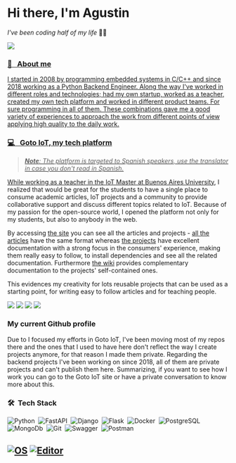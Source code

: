 # Hi there, I'm Agustin
_I've been coding half of my life_ 👨‍💻 
<div>
   <a href='https://www.linkedin.com/in/agustin-bassi/'>
   <img src="https://img.shields.io/badge/-LinkedIn%20--%20Agustin%20Bassi-blue?style=flat-square&logo=Linkedin&logoColor=white&link=https://www.linkedin.com/in/agustin-bassi/">
</div>
 
### 👤 &nbsp; About me 

I started in 2008 by programming embedded systems in C/C++ and since 2018 working as a Python Backend Engineer. Along the way I've worked in different roles and technologies; had my own startup, worked as a teacher, created my own tech platform and worked in different product teams. For sure programming in all of them. These combinations gave me a good variety of experiences to approach the work from different points of view applying high quality to the daily work.

### 💻 &nbsp; Goto IoT, my tech platform

> _**Note**: The platform is targeted to Spanish speakers, use the translator in case you don't read in Spanish._

While working as a teacher in the [IoT Master at Buenos Aires University](https://www.fi.uba.ar/posgrado/maestrias/internet-de-las-cosas), I realized that would be great for the students to have a single place to consume academic articles, IoT projects and a community to provide collaborative support and discuss different topics related to IoT. Because of my passion for the open-source world, I opened the platform not only for my students, but also to anybody in the web.

By accessing [the site](https://www.gotoiot.com/index.html) you can see all the articles and projects - [all the articles](https://www.gotoiot.com/pages/articles.html) have the same format whereas [the projects](https://github.com/orgs/gotoiot/repositories?q=sort%3Aname-asc) have excellent documentation with a strong focus in the consumers' experience, making them really easy to follow, to install dependencies and see all the related documentation. Furthermore [the wiki](https://github.com/gotoiot/doc/wiki) provides complementary documentation to the projects' self-contained ones. 

This evidences my creativity for lots reusable projects that can be used as a starting point, for writing easy to follow articles and for teaching people.

<div align="">
   <a href="https://www.gotoiot.com/" target="blank"><img src="https://img.shields.io/badge/-Goto%20IoT%20Site-47CCCC?style=flat&logo=Google-Chrome&logoColor=white&link=https://www.gotoiot.com/" /></a>
   <a href="https://github.com/gotoiot" target="blank"><img src="https://img.shields.io/badge/-Github%20Organization-000000?style=flat&logo=Github&logoColor=white&link=https://github.com/gotoiot" /></a>
   <a href="https://twitter.com/gotoiot" target="blank"><img src="https://img.shields.io/badge/-Twitter-1DA1F2?&style=flat&logo=twitter&logoColor=white&link=https://twitter.com/gotoiot" /></a> 
   <a href="https://groups.google.com/g/gotoiot" target="blank"><img src="https://img.shields.io/badge/-Goto%20IoT%20Community-47CCCC?style=flat&logo=Google-Groups&logoColor=white&link=https://groups.google.com/g/gotoiot" /></a> 
</div>

### My current Github profile

Due to I focused my efforts in Goto IoT, I've been moving most of my repos there and the ones that I used to have here don't reflect the way I create projects anymore, for that reason I made them private. Regarding the backend projects I've been working on since 2018, all of them are private projects and can't publish them here. Summarizing, if you want to see how I work you can go to the Goto IoT site or have a private conversation to know more about this.

### 🛠 &nbsp;Tech Stack

![Python](https://img.shields.io/badge/-Python-05122A?style=flat&logo=python)&nbsp;
![FastAPI](https://img.shields.io/badge/-FastAPI-05122A?style=flat&logo=fastapi)&nbsp;
![Django](https://img.shields.io/badge/-Django-05122A?style=flat&logo=django)&nbsp;
![Flask](https://img.shields.io/badge/-Flask-05122A?style=flat&logo=flask)&nbsp;
![Docker](https://img.shields.io/badge/-Docker-05122A?style=flat&logo=docker)&nbsp;
![PostgreSQL](https://img.shields.io/badge/-PostgreSQL-05122A?style=flat&logo=PostgreSQL)&nbsp;   
![MongoDb](https://img.shields.io/badge/-MongoDB-05122A?style=flat&logo=mongodb)&nbsp;
![Git](https://img.shields.io/badge/-Git-05122A?style=flat&logo=git)&nbsp;
![Swagger](https://img.shields.io/badge/-Swagger-05122A?style=flat&logo=swagger)&nbsp;
![Postman](https://img.shields.io/badge/-Postman-05122A?style=flat&logo=postman)&nbsp;

[![OS](https://img.shields.io/ubuntu/v/ubuntu-wallpapers/focal?label=OS&logo=Ubuntu)](https://en.wikipedia.org/wiki/MacOS)
[![Editor](https://img.shields.io/badge/Editor-VSCode-blue?style=flat-square&logo=visual-studio-code&logoColor=white)](https://code.visualstudio.com/)
---
    
<!--

### 🛠 &nbsp;My interesets
     
     
<p align="center">
<a href="https://twitter.com/safaelmali" target="blank"><img src="https://img.shields.io/badge/twitter-%231DA1F2.svg?&style=for-the-badge&logo=twitter&logoColor=white" height=25 /></a> 
<a href="https://linkedin.com/in/tsafaelmali" target="blank"><img src="https://img.shields.io/badge/linkedin-%230077B5.svg?&style=for-the-badge&logo=linkedin&logoColor=white" height=25 /></a> 
<a target="_blank" href="mailto:tsafaelmali@gmail.com"><img src="https://img.shields.io/badge/-Gmail-D14836?style=for-the-badge&logo=Gmail&logoColor=white" height=25/></a>
<a href="https://instagram.com/safaelmali" target="blank"><img src="https://img.shields.io/badge/instagram-%23E4405F.svg?&style=for-the-badge&logo=instagram&logoColor=white" height=25 /></a> 
<a href="https://medium.com/@tsafaelmali" target="blank"><img src="https://img.shields.io/badge/medium-%2312100E.svg?&style=for-the-badge&logo=medium&logoColor=white" height=25></a> 
<a href="https://dev.to/safaelmali" target="blank"><img src="https://img.shields.io/badge/DEV.TO-%230A0A0A.svg?&style=for-the-badge&logo=dev-dot-to&logoColor=white" height=25 /></a>
<a href="https://safaelmali.com/" target="blank"><img src="https://img.shields.io/badge/-Website-47CCCC?style=flat&logo=Google-Chrome&logoColor=white&link=https://safaelmali.com/" height=25 /></a>
</p>

**agustinBassi/agustinBassi** is a ✨ _special_ ✨ repository because its `README.md` (this file) appears on your GitHub profile.

* [LinkedIn](https://www.linkedin.com/in/agustin-bassi/)
* [Github](https://github.com/agustinBassi)
* [Dockerhub](https://hub.docker.com/u/abassi)
* [Goto IoT site](https://www.gotoiot.com)

Here are some ideas to get you started:

- 🔭 I’m currently working on ...
- 🌱 I’m currently learning ...
- 👯 I’m looking to collaborate on ...
- 🤔 I’m looking for help with ...
- 💬 Ask me about ...
- 📫 How to reach me: ...
- 😄 Pronouns: ...
- ⚡ Fun fact: ...
-->
